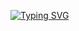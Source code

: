 [![Typing SVG](https://readme-typing-svg.herokuapp.com?lines=Hello+my+name+is+AL+Gzl)](https://git.io/typing-svg)
